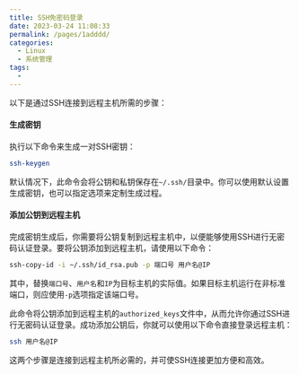 ```yaml
---
title: SSH免密码登录
date: 2023-03-24 11:08:33
permalink: /pages/1adddd/
categories:
  - Linux
  - 系统管理
tags:
  - 
---
```

以下是通过SSH连接到远程主机所需的步骤：

#### 生成密钥

执行以下命令来生成一对SSH密钥：

```bash
ssh-keygen
```

默认情况下，此命令会将公钥和私钥保存在`~/.ssh/`目录中。你可以使用默认设置生成密钥，也可以指定选项来定制生成过程。

#### 添加公钥到远程主机

完成密钥生成后，你需要将公钥复制到远程主机中，以便能够使用SSH进行无密码认证登录。要将公钥添加到远程主机，请使用以下命令：

```bash
ssh-copy-id -i ~/.ssh/id_rsa.pub -p 端口号 用户名@IP
```

其中，替换`端口号`、`用户名`和`IP`为目标主机的实际值。如果目标主机运行在非标准端口，则应使用`-p`选项指定该端口号。

此命令将公钥添加到远程主机的`authorized_keys`文件中，从而允许你通过SSH进行无密码认证登录。成功添加公钥后，你就可以使用以下命令直接登录远程主机：

```bash
ssh 用户名@IP
```

这两个步骤是连接到远程主机所必需的，并可使SSH连接更加方便和高效。